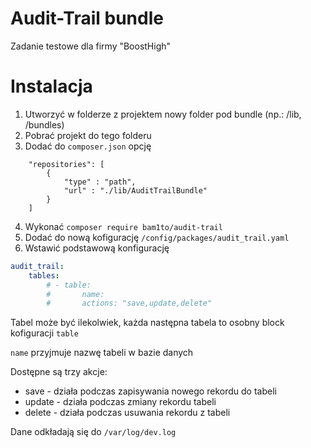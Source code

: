 Audit-Trail bundle
===
Zadanie testowe dla firmy "BoostHigh"

Instalacja
===

1. Utworzyć w folderze z projektem nowy folder pod bundle (np.: /lib, /bundles)
2. Pobrać projekt do tego folderu
3. Dodać do `composer.json` opcję
```composer
    "repositories": [
        {
            "type" : "path",
            "url" : "./lib/AuditTrailBundle"
        }
    ]
```
4. Wykonać `composer require bam1to/audit-trail`
5. Dodać do nową kofigurację `/config/packages/audit_trail.yaml`
6. Wstawić podstawową konfigurację
```yaml 
audit_trail: 
    tables:
        # - table:
        #       name: 
        #       actions: "save,update,delete"
```
Tabel może być ilekolwiek, każda następna tabela to osobny block kofiguracji `table`

`name` przyjmuje nazwę tabeli w bazie danych

Dostępne są trzy akcje:
- save - działa podczas zapisywania nowego rekordu do tabeli
- update - działa podczas zmiany rekordu tabeli
- delete - działa podczas usuwania rekordu z tabeli

Dane odkładają się do `/var/log/dev.log`
